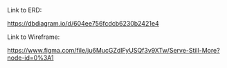 Link to ERD:

https://dbdiagram.io/d/604ee756fcdcb6230b2421e4

Link to Wireframe:

https://www.figma.com/file/ju6MucGZdlFyUSQf3v9XTw/Serve-Still-More?node-id=0%3A1
